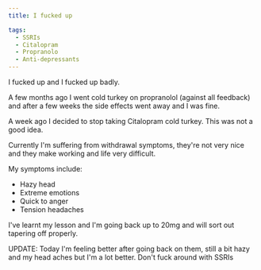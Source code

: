 ```yaml
---
title: I fucked up

tags:
  - SSRIs
  - Citalopram
  - Propranolo
  - Anti-depressants
---
```

I fucked up and I fucked up badly.

A few months ago I went cold turkey on propranolol (against all feedback) and after a few weeks the side effects went away and I was fine.

A week ago I decided to stop taking Citalopram cold turkey. This was not a good idea.

Currently I'm suffering from withdrawal symptoms, they're not very nice and they make working and life very difficult.

My symptoms include:

* Hazy head
* Extreme emotions
* Quick to anger
* Tension headaches

I've learnt my lesson and I'm going back up to 20mg and will sort out tapering off properly.

UPDATE: Today I'm feeling better after going back on them, still a bit hazy and my head aches but I'm a lot better. Don't fuck around with SSRIs
